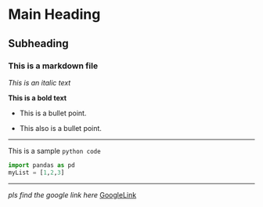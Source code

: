 # Main Heading

## Subheading

### This is a markdown file

*This is an italic text*

**This is a bold text**

- This is a bullet point.

* This also is a bullet point.
---------------------------------
This is a sample `python code`

```python
import pandas as pd
myList = [1,2,3]
```
-------

*pls find the google link here*
[GoogleLink](http://www.google.com)
